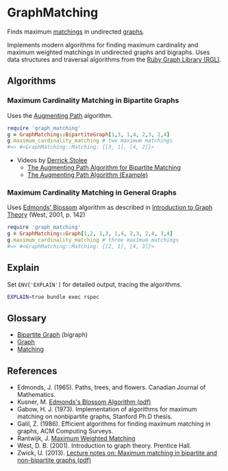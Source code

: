 GraphMatching
=============

Finds maximum [matchings][6] in undirected [graphs][7].

Implements modern algorithms for finding maximum cardinality
and maximum weighted matchings in undirected graphs and bigraphs.
Uses data structures and traversal algorithms from the
[Ruby Graph Library (RGL)][4].

Algorithms
----------

### Maximum Cardinality Matching in Bipartite Graphs

Uses the [Augmenting Path][5] algorithm.

```ruby
require 'graph_matching'
g = GraphMatching::BipartiteGraph[1,3, 1,4, 2,3, 2,4]
g.maximum_cardinality_matching # two maximum matchings
#=> #<GraphMatching::Matching: {[3, 1], [4, 2]}>
```

- Videos by [Derrick Stolee][8]
    - [The Augmenting Path Algorithm for Bipartite Matching][1]
    - [The Augmenting Path Algorithm (Example)][2]

### Maximum Cardinality Matching in General Graphs

Uses [Edmonds' Blossom][9] algorithm as described in
[Introduction to Graph Theory][10] (West, 2001, p. 142)

```ruby
require 'graph_matching'
g = GraphMatching::Graph[1,2, 1,3, 1,4, 2,3, 2,4, 3,4]
g.maximum_cardinality_matching # three maximum matchings
#=> #<GraphMatching::Matching: {[2, 1], [4, 3]}>
```

Explain
-------

Set `ENV['EXPLAIN']` for detailed output, tracing the algorithms.

```bash
EXPLAIN=true bundle exec rspec
```

Glossary
--------

- [Bipartite Graph][3] (bigraph)
- [Graph][7]
- [Matching][6]

References
----------

- Edmonds, J. (1965). Paths, trees, and flowers. Canadian Journal of Mathematics.
- Kusner, M. [Edmonds's Blossom Algorithm (pdf)][12]
- Gabow, H. J. (1973). Implementation of algorithms for maximum matching on nonbipartite graphs, Stanford Ph.D thesis.
- Galil, Z. (1986). Efficient algorithms for finding maximum matching in graphs, ACM Computing Surveys.
- Rantwijk, J. [Maximum Weighted Matching][11]
- West, D. B. (2001). Introduction to graph theory. Prentice Hall.
- Zwick, U. (2013). [Lecture notes on: Maximum matching in bipartite and non-bipartite graphs (pdf)][10]

[1]: http://www.youtube.com/watch?v=ory4WMX0rDU "The Augmenting Path Algorithm for Bipartite Matching"
[2]: http://www.youtube.com/watch?v=C9c8zEZXboA "The Augmenting Path Algorithm (Example)"
[3]: http://en.wikipedia.org/wiki/Bipartite_graph
[4]: http://rgl.rubyforge.org/rgl/index.html
[5]: http://en.wikipedia.org/wiki/Matching_%28graph_theory%29#In_unweighted_bipartite_graphs
[6]: http://en.wikipedia.org/wiki/Matching_%28graph_theory%29
[7]: http://en.wikipedia.org/wiki/Graph_theory
[8]: http://www.math.uiuc.edu/~stolee/
[9]: http://en.wikipedia.org/wiki/Blossom_algorithm
[10]: http://www.cs.tau.ac.il/~zwick/grad-algo-13/match.pdf
[11]: http://jorisvr.nl/maximummatching.html
[12]: http://matthewkusner.com/MatthewKusner_BlossomAlgorithmReport.pdf
